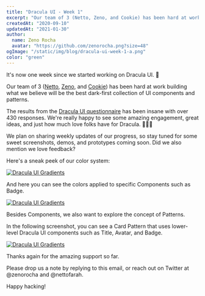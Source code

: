 ```yaml
---
title: "Dracula UI - Week 1"
excerpt: "Our team of 3 (Netto, Zeno, and Cookie) has been hard at work building what we believe will be the best dark-first collection of UI components and patterns."
createdAt: "2020-09-10"
updatedAt: "2021-01-30"
author:
  name: Zeno Rocha
  avatar: "https://github.com/zenorocha.png?size=48"
ogImage: "/static/img/blog/dracula-ui-week-1-a.png"
color: "green"
---
```


It's now one week since we started working on Dracula UI. 🥳

Our team of 3 ([Netto](https://twitter.com/nettofarah), [Zeno](https://twitter.com/zenorocha), and [Cookie](https://www.instagram.com/p/CE9pSsYnCM6/)) has been hard at work building what we believe will be the best dark-first collection of UI components and patterns.

The results from the [Dracula UI questionnaire](https://draculatheme.typeform.com/to/YvwgNntQ) has been insane with over 430 responses. We're really happy to see some amazing engagement, great ideas, and just how much love folks have for Dracula. 🧛‍♀️💜

We plan on sharing weekly updates of our progress, so stay tuned for some sweet screenshots, demos, and prototypes coming soon. Did we also mention we love feedback?

Here's a sneak peek of our color system:

[![Dracula UI Gradients](/static/img/blog/dracula-ui-week-1-a.png)](/ui)

And here you can see the colors applied to specific Components such as Badge.

[![Dracula UI Gradients](/static/img/blog/dracula-ui-week-1-b.png)](/ui)

Besides Components, we also want to explore the concept of Patterns.

In the following screenshot, you can see a Card Pattern that uses lower-level Dracula UI components such as Title, Avatar, and Badge.

[![Dracula UI Gradients](/static/img/blog/dracula-ui-week-1-c.png)](/ui)

Thanks again for the amazing support so far.

Please drop us a note by replying to this email, or reach out on Twitter at @zenorocha and @nettofarah.

Happy hacking!